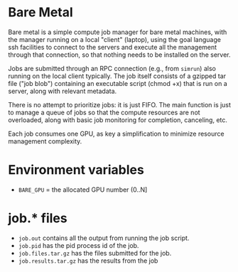 # Bare Metal

Bare metal is a simple compute job manager for bare metal machines, with the manager running on a local "client" (laptop), using the goal language ssh facilities to connect to the servers and execute all the management through that connection, so that nothing needs to be installed on the server.

Jobs are submitted through an RPC connection (e.g., from `simrun`) also running on the local client typically.  The job itself consists of a gzipped tar file ("job blob") containing an executable script (chmod +x) that is run on a server, along with relevant metadata.

There is no attempt to prioritize jobs: it is just FIFO. The main function is just to manage a queue of jobs so that the compute resources are not overloaded, along with basic job monitoring for completion, canceling, etc.

Each job consumes one GPU, as key a simplification to minimize resource management complexity.

# Environment variables

* `BARE_GPU` = the allocated GPU number (0..N]

# job.* files

* `job.out` contains all the output from running the job script.
* `job.pid` has the pid process id of the job.
* `job.files.tar.gz` has the files submitted for the job.
* `job.results.tar.gz` has the results from the job

